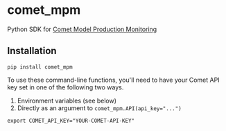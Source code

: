 # comet_mpm

Python SDK for [Comet Model Production Monitoring](https://www.comet.com/site/products/model-production-monitoring/)

## Installation

```shell
pip install comet_mpm
```

To use these command-line functions, you'll need to have your Comet
API key set in one of the following two ways.

1. Environment variables (see below)
2. Directly as an argument to `comet_mpm.API(api_key="...")`

```
export COMET_API_KEY="YOUR-COMET-API-KEY"
```
